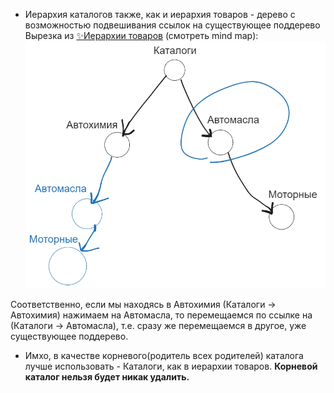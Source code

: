 - Иерархия каталогов также, как и иерархия товаров - дерево с возможностью подвешивания ссылок на существующее поддерево
Вырезка из [✨Иерархии товаров](../../../Общие%20моменты/✨Иерархия%20товаров.md) (смотреть mind map):
![](_attachments/Иерархия%20каталогов-20240822153409543.webp)

Соответственно, если мы находясь в Автохимия (Каталоги -> Автохимия) нажимаем на Автомасла, то перемещаемся по ссылке на (Каталоги -> Автомасла), т.е. сразу же перемещаемся в другое, уже существующее поддерево.

- Имхо, в качестве корневого(родитель всех родителей) каталога лучше использовать - Каталоги, как в иерархии товаров. **Корневой каталог нельзя будет никак удалить.**